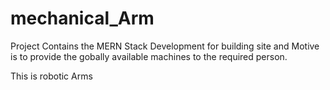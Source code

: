 # mechanical_Arm
Project Contains the MERN Stack Development for building site and Motive is to provide the gobally available machines to the required person.

This is robotic Arms 
